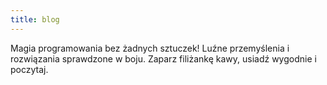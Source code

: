```yaml
---
title: blog
---
```

Magia programowania bez żadnych sztuczek! Luźne przemyślenia i rozwiązania sprawdzone w boju. Zaparz filiżankę kawy, usiadź wygodnie i poczytaj.
